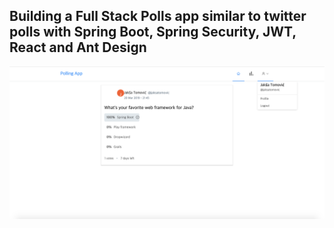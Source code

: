 ## Building a Full Stack Polls app similar to twitter polls with Spring Boot, Spring Security, JWT, React and Ant Design

![App Screenshot](screenshot.png)

